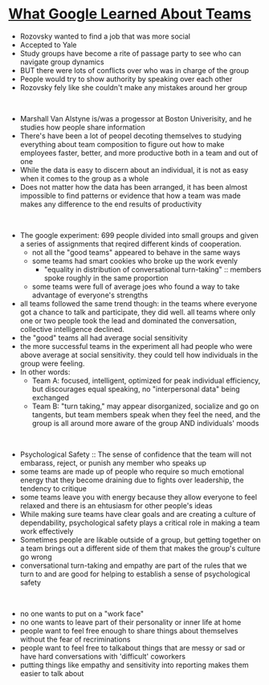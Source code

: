 # [What Google Learned About Teams](https://www.nytimes.com/2016/02/28/magazine/what-google-learned-from-its-quest-to-build-the-perfect-team.html)

- Rozovsky wanted to find a job that was more social
- Accepted to Yale
- Study groups have become a rite of passage party to see who can navigate group dynamics
- BUT there were lots of conflicts over who was in charge of the group
- People would try to show authority by speaking over each other 
- Rozovsky fely like she couldn't make any mistakes around her group
<br>

- Marshall Van Alstyne is/was a progessor at Boston Univerisity, and he studies how people share information
- There's have been a lot of peopel decoting themselves to studying everything about team composition to figure out how to make employees faster, better, and more productive both in a team and out of one
- While the data is easy to discern about an individual, it is not  as easy when it comes to the group as a whole
- Does not matter how the data has been arranged, it has been almost impossible to find patterns or evidence that how a team was made makes any difference to the end results of productivity
<br>

- The google experiment: 699 people divided into small groups and given a series of assignments that reqired different kinds of cooperation. 
  - not all the "good teams" appeared to behave in the same ways
  - some teams had smart cookies who broke up the work evenly
      - "equality in distribution of conversational turn-taking" :: members spoke roughly in the same proportion
  - some teams were full of average joes who found a way to take advantage of everyone's strengths
- all teams followed the same trend though: in the teams where everyone got a chance to talk and participate, they did well. all teams where only one or two people took the lead and dominated the conversation, collective intelligence declined. 
- the "good" teams all had average social sensitivity
- the more successful teams in the experiment all had people who were above average at social sensitivity. they could tell how individuals in the group were feeling.
- In other words: 
    - Team A: focused, intelligent, optimized for peak individual efficiency, but discourages equal speaking, no "interpersonal data" being exchanged
    - Team B: "turn taking," may appear disorganized, socialize and go on tangents, but team members speak when they feel the need, and the group is all around more aware of the group AND individuals' moods
<br>

- Psychological Safety :: The sense of confidence that the team will not embarass, reject, or punish any member who speaks up
- some teams are made up of people who require so much emotional energy that they become draining due to fights over leadership, the tendency to critique
- some teams leave you with energy because they allow everyone to feel relaxed and there is an ehtusiasm for other people's ideas
- While making sure teams have clear goals and are creating a culture of dependability, psychological safety plays a critical role in making a team work effectively
- Sometimes people are likable outside of a group, but getting together on a team brings out a different side of them that makes the group's culture go wrong
- conversational turn-taking and empathy are part of the rules that we turn to and are good for helping to establish a sense of psychological safety
<br>

- no one wants to put on a "work face"
- no one wants to leave part of their personality or inner life at home
- people want to feel free enough to share things about themselves without the fear of recriminations
- people want to feel free to talkabout things that are messy or sad or have hard conversations with 'difficult' coworkers
- putting things like empathy and sensitivity into reporting makes them easier to talk about

